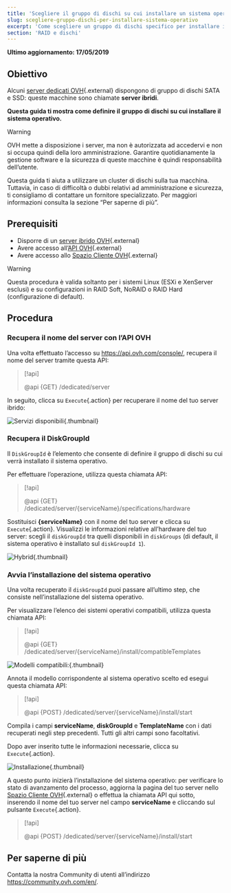 ```yaml
---
title: 'Scegliere il gruppo di dischi su cui installare un sistema operativo'
slug: scegliere-gruppo-dischi-per-installare-sistema-operativo
excerpt: 'Come scegliere un gruppo di dischi specifico per installare il tuo sistema operativo'
section: 'RAID e dischi'
---
```


**Ultimo aggiornamento: 17/05/2019**

## Obiettivo

Alcuni [server dedicati OVH](https://www.ovh.it/server_dedicati/){.external} dispongono di gruppo di dischi SATA e SSD: queste macchine sono chiamate **server ibridi**.

**Questa guida ti mostra come definire il gruppo di dischi su cui installare il sistema operativo.**

> [!warning]
> 
> OVH mette a disposizione i server, ma non è autorizzata ad accedervi e non si occupa quindi della loro amministrazione. Garantire quotidianamente la gestione software e la sicurezza di queste macchine è quindi responsabilità dell’utente.
> 
> Questa guida ti aiuta a utilizzare un cluster di dischi sulla tua macchina. Tuttavia, in caso di difficoltà o dubbi relativi ad amministrazione e sicurezza, ti consigliamo di contattare un fornitore specializzato. Per maggiori informazioni consulta la sezione “Per saperne di più”.
>

## Prerequisiti

* Disporre di un [server ibrido OVH](https://www.ovh.it/server_dedicati/){.external}
* Avere accesso all’[API OVH](https://api.ovh.com/){.external}
* Avere accesso allo [Spazio Cliente OVH](https://www.ovh.com/auth/?action=gotomanager&from=https://www.ovh.it/&ovhSubsidiary=it){.external}

> [!warning]
>
> Questa procedura è valida soltanto per i sistemi Linux (ESXi e XenServer esclusi) e su configurazioni in RAID Soft, NoRAID o RAID Hard (configurazione di default).
> 

## Procedura

### Recupera il nome del server con l’API OVH

Una volta effettuato l’accesso su <https://api.ovh.com/console/>, recupera il nome del server tramite questa API:

> [!api]
>
> @api {GET} /dedicated/server
> 

In seguito, clicca su `Execute`{.action} per recuperare il nome del tuo server ibrido:

![Servizi disponibili](images/services-01.png){.thumbnail}

### Recupera il DiskGroupId

Il `DiskGroupId` è l’elemento che consente di definire il gruppo di dischi su cui verrà installato il sistema operativo. 

Per effettuare l’operazione, utilizza questa chiamata API:

> [!api]
>
> @api {GET} /dedicated/server/{serviceName}/specifications/hardware
> 

Sostituisci **{serviceName}** con il nome del tuo server e clicca su `Execute`{.action}. Visualizzi le informazioni relative all’hardware del tuo server: scegli il `diskGroupId` tra quelli disponibili in `diskGroups` (di default, il sistema operativo è installato sul `diskGroupId 1`).

![Hybrid](images/hybrid-01.png){.thumbnail}

### Avvia l’installazione del sistema operativo

Una volta recuperato il `diskGroupId` puoi passare all’ultimo step, che consiste nell’installazione del sistema operativo.

Per visualizzare l’elenco dei sistemi operativi compatibili, utilizza questa chiamata API:

> [!api]
>
> @api {GET} /dedicated/server/{serviceName}/install/compatibleTemplates
> 

![Modelli compatibili:](images/templates-01.png){.thumbnail}

Annota il modello corrispondente al sistema operativo scelto ed esegui questa chiamata API:

> [!api]
>
> @api {POST} /dedicated/server/{serviceName}/install/start
> 

Compila i campi **serviceName**, **diskGroupId** e **TemplateName** con i dati recuperati negli step precedenti. Tutti gli altri campi sono facoltativi.

Dopo aver inserito tutte le informazioni necessarie, clicca su `Execute`{.action}.

![Installazione](images/install-01.png){.thumbnail}

A questo punto inizierà l’installazione del sistema operativo: per verificare lo stato di avanzamento del processo, aggiorna la pagina del tuo server nello [Spazio Cliente OVH](https://www.ovh.com/auth/?action=gotomanager&from=https://www.ovh.it/&ovhSubsidiary=it){.external} o effettua la chiamata API qui sotto, inserendo il nome del tuo server nel campo **serviceName** e cliccando sul pulsante `Execute`{.action}.

> [!api]
>
> @api {POST} /dedicated/server/{serviceName}/install/start
> 

## Per saperne di più

Contatta la nostra Community di utenti all’indirizzo <https://community.ovh.com/en/>.